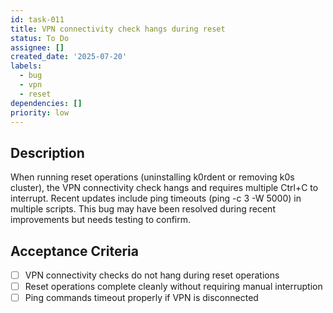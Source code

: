 ```yaml
---
id: task-011
title: VPN connectivity check hangs during reset
status: To Do
assignee: []
created_date: '2025-07-20'
labels:
  - bug
  - vpn
  - reset
dependencies: []
priority: low
---
```


## Description

When running reset operations (uninstalling k0rdent or removing k0s cluster), the VPN connectivity check hangs and requires multiple Ctrl+C to interrupt. Recent updates include ping timeouts (ping -c 3 -W 5000) in multiple scripts. This bug may have been resolved during recent improvements but needs testing to confirm.

## Acceptance Criteria

- [ ] VPN connectivity checks do not hang during reset operations
- [ ] Reset operations complete cleanly without requiring manual interruption
- [ ] Ping commands timeout properly if VPN is disconnected
